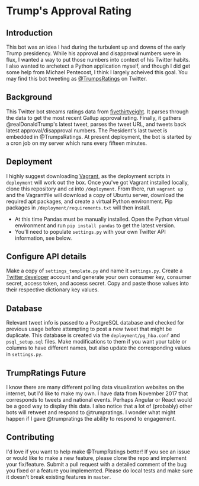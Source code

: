 # Trump's Approval Rating

## Introduction
This bot was an idea I had during the turbulent up and downs of the early Trump presidency. While his approval and disapproval numbers were in flux, I wanted a way to put those numbers into context of his Twitter habits. I also wanted to archetect a Python application myself, and though I did get some help from Michael Pentecost, I think I largely acheived this goal. You may find this bot tweeting as [@TrumpsRatings](https://twitter.com/trumpsratings) on Twitter.

## Background
This Twitter bot streams ratings data from [fivethirtyeight](https://projects.fivethirtyeight.com/trump-approval-data/approval_polllist.csv).
It parses through the data to get the most recent Gallup approval rating. Finally, it gathers @realDonaldTrump's latest tweet, parses the tweet URL, and tweets back latest approval/disapproval numbers. The President's last tweet is embedded in @TrumpsRatings. At present deployment, the bot is started by a cron job on my server which runs every fifteen minutes.

## Deployment
I highly suggest downloading [Vagrant](https://vagrantup.com), as the deployment scripts in `deployment` will work out the box. Once you've got Vagrant installed locally, clone this repository and `cd` into `/deployment`. From there, run `vagrant up` and the Vagrantfile will download a copy of Ubuntu server, download the required apt packages, and create a virtual Python environment. Pip packages in `/deployment/requirements.txt` will then install.
- At this time Pandas must be manually installed. Open the Python virtual environment and run `pip install pandas` to get the latest version.
- You'll need to populate `settings.py` with your own Twitter API information, see below.

## Configure API details
Make a copy of `settings_template.py` and name it `settings.py`. Create a [Twitter developer](https://developer.twitter.com/content/developer-twitter/en.html) account and generate your own consumer key, consumer secret, access token, and access secret. Copy and paste those values into their respective dictionary key values.

## Database
Relevant tweet info is passed to a PostgreSQL database and checked for previous usage before attempting to post a new tweet that might be duplicate. This database is created via the `deployment/pg_hba.conf` and `psql_setup.sql` files. Make modifications to them if you want your table or columns to have different names, but also update the corresponding values in `settings.py`.

## TrumpRatings Future
I know there are many different polling data visualization websites on the internet, but I'd like to make my own. I have data from November 2017 that corresponds to tweets and national events. Perhaps Angular or React would be a good way to display this data. I also notice that a lot of (probably) other bots will retweet and respond to @trumpratings. I wonder what might happen if I gave @trumpratings the ability to respond to engagement.

## Contributing
I'd love if you want to help make @TrumpRatings better! If you see an issue or would like to make a new feature, please clone the repo and implement your fix/feature. Submit a pull request with a detailed comment of the bug you fixed or a feature you implemented. Please do local tests and make sure it doesn't break existing features in `master`.